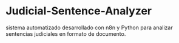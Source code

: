 # Judicial-Sentence-Analyzer
 sistema automatizado desarrollado con n8n y Python para analizar sentencias judiciales en formato de documento.
